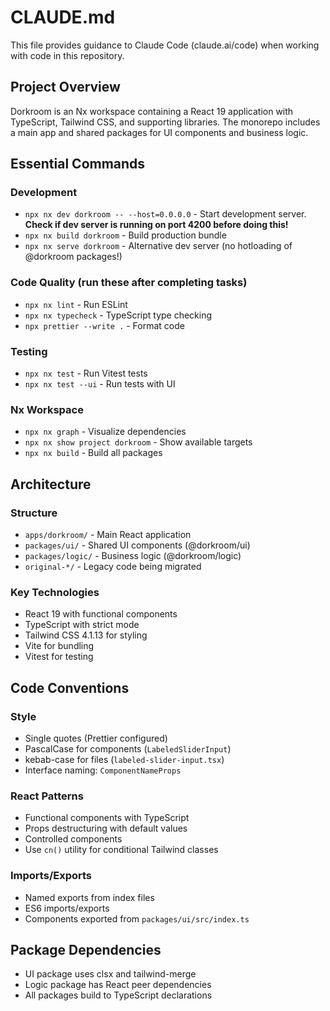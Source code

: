 # CLAUDE.md

This file provides guidance to Claude Code (claude.ai/code) when working with code in this repository.

## Project Overview

Dorkroom is an Nx workspace containing a React 19 application with TypeScript, Tailwind CSS, and supporting libraries. The monorepo includes a main app and shared packages for UI components and business logic.

## Essential Commands

### Development

- `npx nx dev dorkroom -- --host=0.0.0.0` - Start development server. **Check if dev server is running on port 4200 before doing this!**
- `npx nx build dorkroom` - Build production bundle
- `npx nx serve dorkroom` - Alternative dev server (no hotloading of @dorkroom packages!)

### Code Quality (run these after completing tasks)

- `npx nx lint` - Run ESLint
- `npx nx typecheck` - TypeScript type checking
- `npx prettier --write .` - Format code

### Testing

- `npx nx test` - Run Vitest tests
- `npx nx test --ui` - Run tests with UI

### Nx Workspace

- `npx nx graph` - Visualize dependencies
- `npx nx show project dorkroom` - Show available targets
- `npx nx build` - Build all packages

## Architecture

### Structure

- `apps/dorkroom/` - Main React application
- `packages/ui/` - Shared UI components (@dorkroom/ui)
- `packages/logic/` - Business logic (@dorkroom/logic)
- `original-*/` - Legacy code being migrated

### Key Technologies

- React 19 with functional components
- TypeScript with strict mode
- Tailwind CSS 4.1.13 for styling
- Vite for bundling
- Vitest for testing

## Code Conventions

### Style

- Single quotes (Prettier configured)
- PascalCase for components (`LabeledSliderInput`)
- kebab-case for files (`labeled-slider-input.tsx`)
- Interface naming: `ComponentNameProps`

### React Patterns

- Functional components with TypeScript
- Props destructuring with default values
- Controlled components
- Use `cn()` utility for conditional Tailwind classes

### Imports/Exports

- Named exports from index files
- ES6 imports/exports
- Components exported from `packages/ui/src/index.ts`

## Package Dependencies

- UI package uses clsx and tailwind-merge
- Logic package has React peer dependencies
- All packages build to TypeScript declarations

